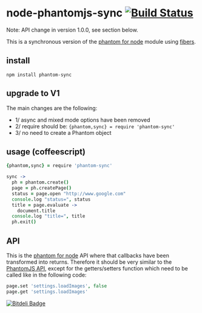 # node-phantomjs-sync [![Build Status](https://secure.travis-ci.org/sebv/node-phantomjs-sync.png?branch=master)](http://travis-ci.org/sebv/node-phantomjs-sync)

Note: API change in version 1.0.0, see section below.

This is a synchronous version of the [phantom for node](http://github.com/sgentle/phantomjs-node) 
module using [fibers](http://github.com/laverdet/node-fibers). 

## install

```
npm install phantom-sync
```

## upgrade to V1

The main changes are the following:

- 1/ async and mixed mode options have been removed
- 2/ require should be: `{phantom,sync} = require 'phantom-sync'`
- 3/ no need to create a Phantom object

## usage (coffeescript)

```coffeescript
{phantom,sync} = require 'phantom-sync'

sync ->
  ph = phantom.create()
  page = ph.createPage()
  status = page.open "http://www.google.com"
  console.log "status=", status  
  title = page.evaluate ->
    document.title
  console.log "title=", title
  ph.exit()  
```

## API

This is the [phantom for node](http://github.com/sgentle/phantomjs-node) API where that callbacks have been transformed into returns. 
Therefore it should be very similar to the [PhantomJS API](http://code.google.com/p/phantomjs/wiki/Interface), 
except for the getters/setters function which need to be called like in the following code:

```coffeescript
page.set 'settings.loadImages', false
page.get 'settings.loadImages'
```


[![Bitdeli Badge](https://d2weczhvl823v0.cloudfront.net/sebv/node-phantomjs-sync/trend.png)](https://bitdeli.com/free "Bitdeli Badge")

